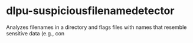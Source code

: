 # dlpu-suspiciousfilenamedetector
Analyzes filenames in a directory and flags files with names that resemble sensitive data (e.g., con
